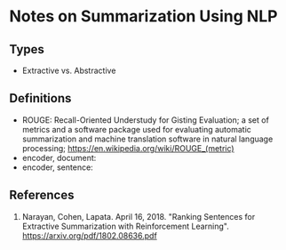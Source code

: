 # Notes on Summarization Using NLP

## Types
* Extractive vs. Abstractive

## Definitions
* ROUGE: Recall-Oriented Understudy for Gisting Evaluation; a set of metrics and a software package used for evaluating automatic summarization and machine translation software in natural language processing; https://en.wikipedia.org/wiki/ROUGE_(metric)
* encoder, document:
* encoder, sentence:

## References
1. Narayan, Cohen, Lapata. April 16, 2018. "Ranking Sentences for Extractive Summarization with Reinforcement Learning". https://arxiv.org/pdf/1802.08636.pdf
